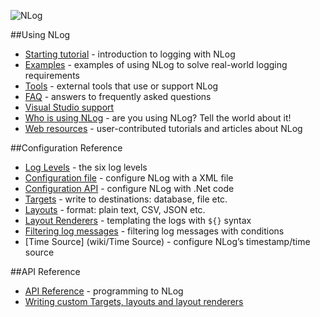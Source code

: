![NLog](http://nlog-project.org/images/NLog.png)

##Using NLog
* [Starting tutorial](wiki/Tutorial) - introduction to logging with NLog
* [Examples](wiki/Examples) - examples of using NLog to solve real-world logging requirements
* [Tools](wiki/Tools) - external tools that use or support NLog
* [FAQ](wiki/FAQ) - answers to frequently asked questions
* [Visual Studio support](wiki/Visual-Studio-support)
* [Who is using NLog](wiki/Who-Is-Using-NLog) - are you using NLog? Tell the world about it!
* [Web resources](wiki/Web-resources) - user-contributed tutorials and articles about NLog

##Configuration Reference
* [Log Levels](wiki/Log-levels) - the six log levels
* [Configuration file](wiki/Configuration-file) - configure NLog with a XML file
* [Configuration API](wiki/Configuration-API) - configure NLog with .Net code
* [Targets](wiki/Targets) - write to destinations: database, file etc.
* [Layouts](wiki/Layouts) - format: plain text, CSV, JSON etc.
* [Layout Renderers](wiki/Layout-Renderers) - templating the logs with `${}` syntax
* [Filtering log messages](wiki/Filters) - filtering log messages with conditions
* [Time Source] (wiki/Time Source) - configure NLog’s timestamp/time source


##API Reference
* [API Reference](http://nlog.github.io/documentation) - programming to NLog
* [Writing custom Targets, layouts and layout renderers](Extending%20NLog)
